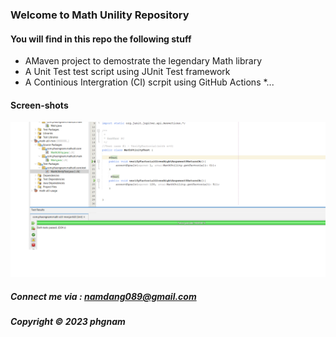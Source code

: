 ### Welcome to Math Unility Repository

#### You will find in this repo the following stuff 

* AMaven project to demostrate the legendary Math library
* A Unit Test test script using JUnit Test framework
* A Continious Intergration (CI) scrpit using GitHub Actions
*...

#### Screen-shots
![JUnit test script](https://github.com/phgnamm/math-util-mvn/blob/master/screenshots/test%20script%20with%20junit.png)

##### Connect me via : namdang089@gmail.com

##### Copyright &#169; 2023 phgnam